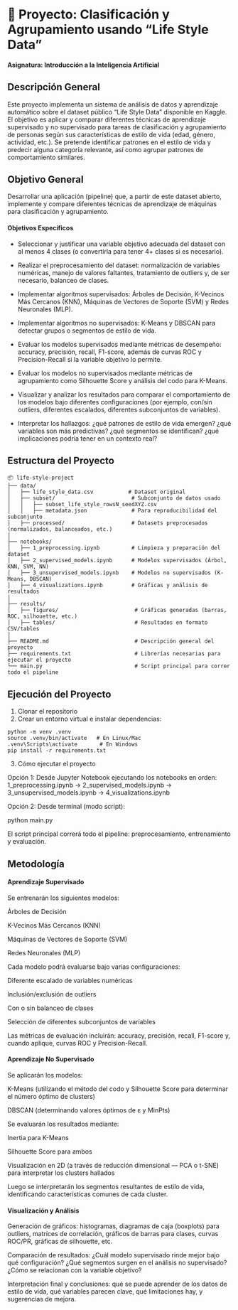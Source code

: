 # 📘 Proyecto: Clasificación y Agrupamiento usando “Life Style Data”
#### Asignatura: Introducción a la Inteligencia Artificial

## Descripción General
Este proyecto implementa un sistema de análisis de datos y aprendizaje automático sobre el dataset público “Life Style Data” disponible en Kaggle. El objetivo es aplicar y comparar diferentes técnicas de aprendizaje supervisado y no supervisado para tareas de clasificación y agrupamiento de personas según sus características de estilo de vida (edad, género, actividad, etc.).
Se pretende identificar patrones en el estilo de vida y predecir alguna categoría relevante, así como agrupar patrones de comportamiento similares.

## Objetivo General
Desarrollar una aplicación (pipeline) que, a partir de este dataset abierto, implemente y compare diferentes técnicas de aprendizaje de máquinas para clasificación y agrupamiento.

#### Objetivos Específicos
- Seleccionar y justificar una variable objetivo adecuada del dataset con al menos 4 clases (o convertirla para tener 4+ clases si es necesario).

- Realizar el preprocesamiento del dataset: normalización de variables numéricas, manejo de valores faltantes, tratamiento de outliers y, de ser necesario, balanceo de clases.

- Implementar algoritmos supervisados: Árboles de Decisión, K-Vecinos Más Cercanos (KNN), Máquinas de Vectores de Soporte (SVM) y Redes Neuronales (MLP).

- Implementar algoritmos no supervisados: K-Means y DBSCAN para detectar grupos o segmentos de estilo de vida.

- Evaluar los modelos supervisados mediante métricas de desempeño: accuracy, precisión, recall, F1-score, además de curvas ROC y Precision-Recall si la variable objetivo lo permite.

- Evaluar los modelos no supervisados mediante métricas de agrupamiento como Silhouette Score y análisis del codo para K-Means.

- Visualizar y analizar los resultados para comparar el comportamiento de los modelos bajo diferentes configuraciones (por ejemplo, con/sin outliers, diferentes escalados, diferentes subconjuntos de variables).

- Interpretar los hallazgos: ¿qué patrones de estilo de vida emergen? ¿qué variables son más predictivas? ¿qué segmentos se identifican? ¿qué implicaciones podría tener en un contexto real?

## Estructura del Proyecto

```
📦 life-style-project
├── data/
│   ├── life_style_data.csv           # Dataset original
│   ├── subset/                        # Subconjunto de datos usado
│   │   ├── subset_life_style_rowsN_seedXYZ.csv
│   │   ├── metadata.json              # Para reproducibilidad del subconjunto
│   ├── processed/                     # Datasets preprocesados (normalizados, balanceados, etc.)
│
├── notebooks/
│   ├── 1_preprocessing.ipynb          # Limpieza y preparación del dataset
│   ├── 2_supervised_models.ipynb      # Modelos supervisados (Árbol, KNN, SVM, NN)
│   ├── 3_unsupervised_models.ipynb    # Modelos no supervisados (K-Means, DBSCAN)
│   ├── 4_visualizations.ipynb         # Gráficas y análisis de resultados
│
├── results/
│   ├── figures/                        # Gráficas generadas (barras, ROC, silhouette, etc.)
│   ├── tables/                         # Resultados en formato CSV/tables
│
├── README.md                           # Descripción general del proyecto
├── requirements.txt                    # Librerías necesarias para ejecutar el proyecto
└── main.py                             # Script principal para correr todo el pipeline
```

## Ejecución del Proyecto

1. Clonar el repositorio
2. Crear un entorno virtual e instalar dependencias:

```
python -m venv .venv
source .venv/bin/activate   # En Linux/Mac
.venv\Scripts\activate       # En Windows
pip install -r requirements.txt
```

3. Cómo ejecutar el proyecto

Opción 1: Desde Jupyter Notebook ejecutando los notebooks en orden:
1_preprocessing.ipynb → 2_supervised_models.ipynb → 3_unsupervised_models.ipynb → 4_visualizations.ipynb

Opción 2: Desde terminal (modo script):

python main.py


El script principal correrá todo el pipeline: preprocesamiento, entrenamiento y evaluación.

## Metodología
#### Aprendizaje Supervisado

Se entrenarán los siguientes modelos:

Árboles de Decisión

K-Vecinos Más Cercanos (KNN)

Máquinas de Vectores de Soporte (SVM)

Redes Neuronales (MLP)

Cada modelo podrá evaluarse bajo varias configuraciones:

Diferente escalado de variables numéricas

Inclusión/exclusión de outliers

Con o sin balanceo de clases

Selección de diferentes subconjuntos de variables

Las métricas de evaluación incluirán: accuracy, precisión, recall, F1-score y, cuando aplique, curvas ROC y Precision-Recall.

#### Aprendizaje No Supervisado

Se aplicarán los modelos:

K-Means (utilizando el método del codo y Silhouette Score para determinar el número óptimo de clusters)

DBSCAN (determinando valores óptimos de ε y MinPts)

Se evaluarán los resultados mediante:

Inertia para K-Means

Silhouette Score para ambos

Visualización en 2D (a través de reducción dimensional — PCA o t-SNE) para interpretar los clusters hallados

Luego se interpretarán los segmentos resultantes de estilo de vida, identificando características comunes de cada cluster.

#### Visualización y Análisis

Generación de gráficos: histogramas, diagramas de caja (boxplots) para outliers, matrices de correlación, gráficos de barras para clases, curvas ROC/PR, gráficas de silhouette, etc.

Comparación de resultados: ¿Cuál modelo supervisado rinde mejor bajo qué configuración? ¿Qué segmentos surgen en el análisis no supervisado? ¿Cómo se relacionan con la variable objetivo?

Interpretación final y conclusiones: qué se puede aprender de los datos de estilo de vida, qué variables parecen clave, qué limitaciones hay, y sugerencias de mejora.